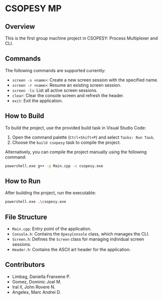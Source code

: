 # CSOPESY MP

## Overview
This is the first group machine project in CSOPESY: Process Multiplexer and CLI.

## Commands
The following commands are supported currently:

- `screen -s <name>`: Create a new screen session with the specified name.
- `screen -r <name>`: Resume an existing screen session.
- `screen -ls`: List all active screen sessions.
- `clear`: Clear the console screen and refresh the header.
- `exit`: Exit the application.

## How to Build
To build the project, use the provided build task in Visual Studio Code:

1. Open the command palette (`Ctrl+Shift+P`) and select `Tasks: Run Task`.
2. Choose the `build csopesy` task to compile the project.

Alternatively, you can compile the project manually using the following command:

```bash
powershell.exe g++ -g Main.cpp -o csopesy.exe
```

## How to Run
After building the project, run the executable:

```bash
powershell.exe .\csopesy.exe
```

## File Structure
- `Main.cpp`: Entry point of the application.
- `Console.h`: Contains the `OpesyConsole` class, which manages the CLI.
- `Screen.h`: Defines the `Screen` class for managing individual screen sessions.
- `Header.h`: Contains the ASCII art header for the application.

## Contributors
- Limbag, Daniella Franxene P.
- Gomez, Dominic Joel M.
- Iral II, John Rovere N.
- Angeles, Marc Andrei D.